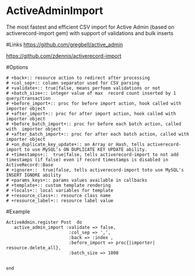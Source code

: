 # ActiveAdminImport
The most fastest and efficient CSV import for Active Admin (based on activerecord-import gem) 
with support of validations and bulk inserts 


#Links
https://github.com/gregbell/active_admin

https://github.com/zdennis/activerecord-import



#Options

    # +back+:: resource action to redirect after processing
    # +col_sep+:: column separator used for CSV parsing
    # +validate+:: true|false, means perfoem validations or not
    # +batch_size+:: integer value of max  record count inserted by 1 query/transaction
    # +before_import+:: proc for before import action, hook called with  importer object
    # +after_import+:: proc for after import action, hook called with  importer object
    # +before_batch_import+:: proc for before each batch action, called with  importer object
    # +after_batch_import+:: proc for after each batch action, called with  importer object
    # +on_duplicate_key_update+:: an Array or Hash, tells activerecord-import to use MySQL's ON DUPLICATE KEY UPDATE ability.
    # +timestamps+::  true|false, tells activerecord-import to not add timestamps (if false) even if record timestamps is disabled in ActiveRecord::Base
    # +ignore+::  true|false, tells activerecord-import toto use MySQL's INSERT IGNORE ability
    # +params_keys+:: params values available in callbacks
    # +template+:: custom template rendering
    # +locals+:: local variables for template
    # +resource_class+:: resource class name
    # +resource_label+:: resource label value


#Example
  
    ActiveAdmin.register Post  do
       active_admin_import :validate => false,
                            :col_sep => ',',
                            :back => :index ,
                            :before_import => proc{|importer|  resource.delete_all},
                            :batch_size => 1000
    
    
    end



